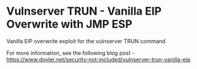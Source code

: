 # Vulnserver TRUN - Vanilla EIP Overwrite with JMP ESP
Vanilla EIP overwrite exploit for the vulnserver TRUN command

For more information, see the following blog post - https://www.doyler.net/security-not-included/vulnserver-trun-vanilla-eip